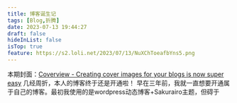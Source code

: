 ```yaml
---
title: 博客诞生记
tags: [Blog,折腾]
date: 2023-07-13 19:44:27
draft: false
hideInList: false
isTop: true
feature: https://s2.loli.net/2023/07/13/NuXChToeafbYns5.png
---
```


本期封面：[Coverview - Creating cover images for your blogs is now super easy](https://coverview.vercel.app/)
几经周折，本人的博客终于还是开通啦！
早在三年前，我就一直想要开通属于自己的博客。最初我使用的是wordpress动态博客+Sakurairo主题，但碍于